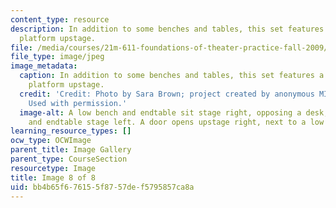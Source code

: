 ```yaml
---
content_type: resource
description: In addition to some benches and tables, this set features a low elevated
  platform upstage.
file: /media/courses/21m-611-foundations-of-theater-practice-fall-2009/bb4b65f676155f8757def5795857ca8a_IMG_0591.jpg
file_type: image/jpeg
image_metadata:
  caption: In addition to some benches and tables, this set features a low elevated
    platform upstage.
  credit: 'Credit: Photo by Sara Brown; project created by anonymous MIT students.
    Used with permission.'
  image-alt: A low bench and endtable sit stage right, opposing a desk, small bench
    and endtable stage left. A door opens upstage right, next to a low wide riser.
learning_resource_types: []
ocw_type: OCWImage
parent_title: Image Gallery
parent_type: CourseSection
resourcetype: Image
title: Image 8 of 8
uid: bb4b65f6-7615-5f87-57de-f5795857ca8a
---
```

